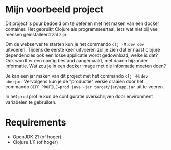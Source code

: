 # Mijn voorbeeld project

Dit project is puur bedoeld om te oefenen met het maken van een docker container. Het gebruikt Clojure als programmeertaal, iets wat niet bij veel mensen geinstalleerd zal zijn.

Om de webserver te starten kun je het commando `clj -M:dev dev` uitvoeren. Tijdens de eerste keer uitvoeren zul je zien dat er naast clojure dependencies ook een losse applicatie wordt gedownload, welke is dat? Ook wordt er een config bestand aangemaakt, met daarin bijzonder informatie. Wat zou je in een docker image met die informatie moeten doen?

Je kan een jar maken van dit project met het commando `clj -M:dev uberjar`. Vervolgens kun je de "productie" versie draaien door het commando `BIFF_PROFILE=prod java -jar target/jar/app.jar` uit te voeren.

In het `prod` profile kun de configuratie overschrijven door environment variabelen te gebruiken.

# Requirements

- OpenJDK 21 (of hoger)
- Clojure 1.11 (of hoger)

